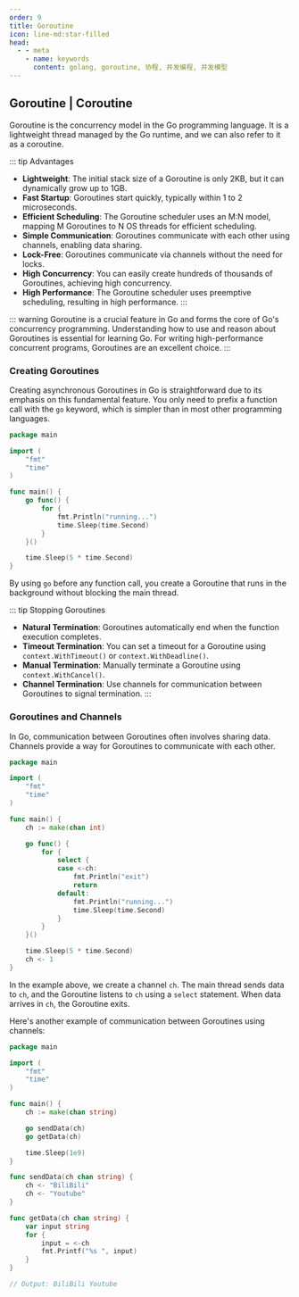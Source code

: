 ```yaml
---
order: 9
title: Goroutine
icon: line-md:star-filled
head:
  - - meta
    - name: keywords
      content: golang, goroutine, 协程, 并发编程, 并发模型
---
```



## Goroutine | Coroutine

Goroutine is the concurrency model in the Go programming language. It is a lightweight thread managed by the Go runtime, and we can also refer to it as a coroutine.

::: tip Advantages
- **Lightweight**: The initial stack size of a Goroutine is only 2KB, but it can dynamically grow up to 1GB.
- **Fast Startup**: Goroutines start quickly, typically within 1 to 2 microseconds.
- **Efficient Scheduling**: The Goroutine scheduler uses an M:N model, mapping M Goroutines to N OS threads for efficient scheduling.
- **Simple Communication**: Goroutines communicate with each other using channels, enabling data sharing.
- **Lock-Free**: Goroutines communicate via channels without the need for locks.
- **High Concurrency**: You can easily create hundreds of thousands of Goroutines, achieving high concurrency.
- **High Performance**: The Goroutine scheduler uses preemptive scheduling, resulting in high performance.
:::

::: warning
Goroutine is a crucial feature in Go and forms the core of Go's concurrency programming. Understanding how to use and reason about Goroutines is essential for learning Go. For writing high-performance concurrent programs, Goroutines are an excellent choice.
:::

### Creating Goroutines

Creating asynchronous Goroutines in Go is straightforward due to its emphasis on this fundamental feature. You only need to prefix a function call with the `go` keyword, which is simpler than in most other programming languages.

```go
package main

import (
    "fmt"
    "time"
)

func main() {
    go func() {
        for {
            fmt.Println("running...")
            time.Sleep(time.Second)
        }
    }()

    time.Sleep(5 * time.Second)
}
```

By using `go` before any function call, you create a Goroutine that runs in the background without blocking the main thread.

::: tip Stopping Goroutines
- **Natural Termination**: Goroutines automatically end when the function execution completes.
- **Timeout Termination**: You can set a timeout for a Goroutine using `context.WithTimeout()` or `context.WithDeadline()`.
- **Manual Termination**: Manually terminate a Goroutine using `context.WithCancel()`.
- **Channel Termination**: Use channels for communication between Goroutines to signal termination.
:::

### Goroutines and Channels

In Go, communication between Goroutines often involves sharing data. Channels provide a way for Goroutines to communicate with each other.

```go
package main

import (
    "fmt"
    "time"
)

func main() {
    ch := make(chan int)

    go func() {
        for {
            select {
            case <-ch:
                fmt.Println("exit")
                return
            default:
                fmt.Println("running...")
                time.Sleep(time.Second)
            }
        }
    }()

    time.Sleep(5 * time.Second)
    ch <- 1
}
```

In the example above, we create a channel `ch`. The main thread sends data to `ch`, and the Goroutine listens to `ch` using a `select` statement. When data arrives in `ch`, the Goroutine exits.

Here's another example of communication between Goroutines using channels:

```go
package main

import (
    "fmt"
    "time"
)

func main() {
    ch := make(chan string)

    go sendData(ch)
    go getData(ch)

    time.Sleep(1e9)
}

func sendData(ch chan string) {
    ch <- "BiliBili"
    ch <- "Youtube"
}

func getData(ch chan string) {
    var input string
    for {
        input = <-ch
        fmt.Printf("%s ", input)
    }
}

// Output: BiliBili Youtube
```